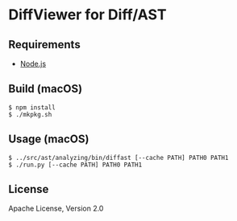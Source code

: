 # DiffViewer for Diff/AST

## Requirements

* [Node.js](https://nodejs.org/en/download/)

## Build (macOS)

    $ npm install
    $ ./mkpkg.sh

## Usage (macOS)

    $ ../src/ast/analyzing/bin/diffast [--cache PATH] PATH0 PATH1
    $ ./run.py [--cache PATH] PATH0 PATH1

## License

Apache License, Version 2.0
